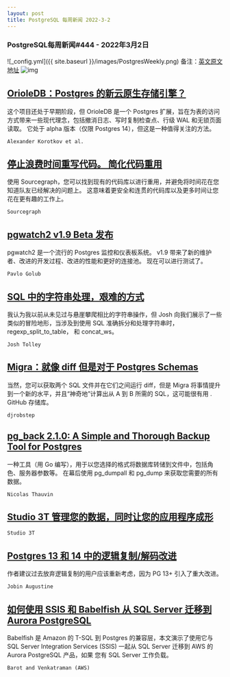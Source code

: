 ```yaml
---
layout: post
title: PostgreSQL 每周新闻 2022-3-2
---
```

### PostgreSQL每周新闻#444 - 2022年3月2日
![_config.yml]({{ site.baseurl }}/images/PostgresWeekly.png)
备注：[英文原文地址](https://postgresweekly.com/issues/444)
![img](https://res.cloudinary.com/cpress/image/upload/w_1280,e_sharpen:60/ueeegngjrj7ibpbgtzqs.jpg)
## [OrioleDB：Postgres 的新云原生存储引擎？](https://postgresweekly.com/link/120322/web)
这个项目还处于早期阶段，但 OrioleDB 是一个 Postgres 扩展，旨在为表的访问方式带来一些现代理念，包括撤消日志、写时复制检查点、行级 WAL 和无锁页面读取。 它处于 alpha 版本（仅限 Postgres 14），但这是一种值得关注的方法。

`Alexander Korotkov et al. `
## [停止浪费时间重写代码。 简化代码重用](https://postgresweekly.com/link/120323/web)
使用 Sourcegraph，您可以找到现有的代码库以进行重用，并避免将时间花在您知道队友已经解决的问题上。 这意味着更安全和连贯的代码库以及更多时间让您花在更有趣的工作上。


`Sourcegraph `
## [pgwatch2 v1.9 Beta 发布](https://postgresweekly.com/link/120324/web)
pgwatch2 是一个流行的 Postgres 监控和仪表板系统。 v1.9 带来了新的维护者、改进的开发过程、改进的性能和更好的连接池。 现在可以进行测试了。 


`Pavlo Golub `
## [SQL 中的字符串处理，艰难的方式](https://postgresweekly.com/link/120329/web)
我认为我以前从未见过与悬崖攀爬相比的字符串操作，但 Josh 向我们展示了一些类似的冒险地形，当涉及到使用 SQL 准确拆分和处理字符串时，regexp_split_to_table， 和 concat_ws。


`Josh Tolley `
## [Migra：就像 diff 但是对于 Postgres Schemas](https://postgresweekly.com/link/120330/web)
当然，您可以获取两个 SQL 文件并在它们之间运行 diff，但是 Migra 将事情提升到一个新的水平，并且“神奇地”计算出从 A 到 B 所需的 SQL，这可能很有用 . GitHub 存储库。


`djrobstep `
## [pg_back 2.1.0: A Simple and Thorough Backup Tool for Postgres](https://postgresweekly.com/link/120332/web)
一种工具（用 Go 编写），用于以您选择的格式将数据库转储到文件中，包括角色、服务器参数等。 在幕后使用 pg_dumpall 和 pg_dump 来获取您需要的所有数据。


`Nicolas Thauvin `
## [Studio 3T 管理您的数据，同时让您的应用程序成形](https://postgresweekly.com/link/120333/web)


`Studio 3T `
## [Postgres 13 和 14 中的逻辑复制/解码改进](https://postgresweekly.com/link/120334/web)
作者建议过去放弃逻辑复制的用户应该重新考虑，因为 PG 13+ 引入了重大改进。


`Jobin Augustine `
## [如何使用 SSIS 和 Babelfish 从 SQL Server 迁移到 Aurora PostgreSQL](https://postgresweekly.com/link/120335/web)
Babelfish 是 Amazon 的 T-SQL 到 Postgres 的兼容层，本文演示了使用它与 SQL Server Integration Services (SSIS) 一起从 SQL Server 迁移到 AWS 的 Aurora PostgreSQL 产品，如果 您有 SQL Server 工作负载。


`Barot and Venkatraman (AWS) `


